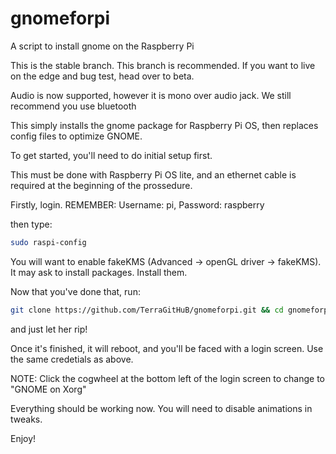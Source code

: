 # gnomeforpi
A script to install gnome on the Raspberry Pi

This is the stable branch. This branch is recommended. If you want to live on the edge and bug test, head over to beta.

Audio is now supported, however it is mono over audio jack. We still recommend you use bluetooth

This simply installs the gnome package for Raspberry Pi OS, then replaces config files to optimize GNOME.

To get started, you'll need to do initial setup first.

This must be done with Raspberry Pi OS lite, and an ethernet cable is required at the beginning of the prossedure.

Firstly, login. REMEMBER: Username: pi, Password: raspberry

then type:

```sh
sudo raspi-config
```

You will want to enable fakeKMS (Advanced -> openGL driver -> fakeKMS). It may ask to install packages. Install them.

Now that you've done that, run: 
```sh
git clone https://github.com/TerraGitHuB/gnomeforpi.git && cd gnomeforpi && sudo bash gnomeforpi-install
```
and just let her rip!

Once it's finished, it will reboot, and you'll be faced with a login screen. Use the same credetials as above.

NOTE: Click the cogwheel at the bottom left of the login screen to change to "GNOME on Xorg"

Everything should be working now. You will need to disable animations in tweaks.

Enjoy!
